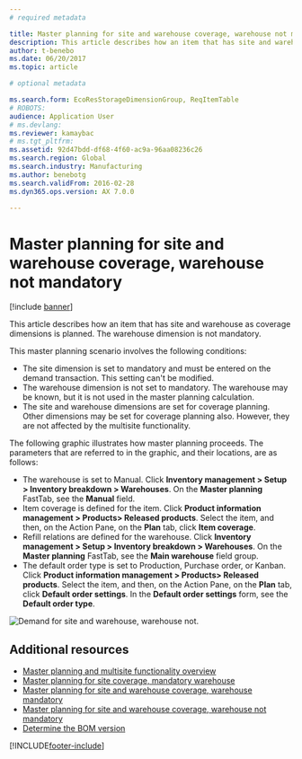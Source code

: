 ```yaml
---
# required metadata

title: Master planning for site and warehouse coverage, warehouse not mandatory
description: This article describes how an item that has site and warehouse as coverage dimensions is planned. The warehouse dimension is not mandatory.
author: t-benebo
ms.date: 06/20/2017
ms.topic: article

# optional metadata

ms.search.form: EcoResStorageDimensionGroup, ReqItemTable
# ROBOTS: 
audience: Application User
# ms.devlang: 
ms.reviewer: kamaybac
# ms.tgt_pltfrm: 
ms.assetid: 92d47bdd-df68-4f60-ac9a-96aa08236c26
ms.search.region: Global
ms.search.industry: Manufacturing
ms.author: benebotg
ms.search.validFrom: 2016-02-28
ms.dyn365.ops.version: AX 7.0.0

---
```


# Master planning for site and warehouse coverage, warehouse not mandatory

[!include [banner](../includes/banner.md)]

This article describes how an item that has site and warehouse as coverage dimensions is planned. The warehouse dimension is not mandatory.

This master planning scenario involves the following conditions:

-   The site dimension is set to mandatory and must be entered on the demand transaction. This setting can't be modified.
-   The warehouse dimension is not set to mandatory. The warehouse may be known, but it is not used in the master planning calculation.
-   The site and warehouse dimensions are set for coverage planning. Other dimensions may be set for coverage planning also. However, they are not affected by the multisite functionality.

The following graphic illustrates how master planning proceeds. The parameters that are referred to in the graphic, and their locations, are as follows:
-   The warehouse is set to Manual. Click **Inventory management &gt; Setup &gt; Inventory breakdown &gt; Warehouses**. On the **Master planning** FastTab, see the **Manual** field.
-   Item coverage is defined for the item. Click **Product information management &gt; Products&gt; Released products**. Select the item, and then, on the Action Pane, on the **Plan** tab, click **Item coverage**.
-   Refill relations are defined for the warehouse. Click **Inventory management &gt; Setup &gt; Inventory breakdown &gt; Warehouses**. On the **Master planning** FastTab, see the **Main warehouse** field group.
-   The default order type is set to Production, Purchase order, or Kanban. Click **Product information management &gt; Products&gt; Released products**. Select the item, and then, on the Action Pane, on the **Plan** tab, click **Default order settings**. In the **Default order settings** form, see the **Default order type**.

![Demand for site and warehouse, warehouse not.](./media/multisitedemandexplosionscenarioforsiteandwarehousecoveragewarehousenotmandatory.jpg)



## Additional resources

- [Master planning and multisite functionality overview](master-plan-multisite-functionality.md)
- [Master planning for site coverage, mandatory warehouse](master-plan-site-warehouse-coverage-warehouse-mandatory.md)
- [Master planning for site and warehouse coverage, warehouse mandatory](master-plan-site-coverage-warehouse-mandatory.md)
- [Master planning for site and warehouse coverage, warehouse not mandatory](master-plan-site-coverage-warehouse-not-mandatory.md)
- [Determine the BOM version](master-plan-bom-version-determined.md)





[!INCLUDE[footer-include](../../includes/footer-banner.md)]